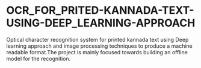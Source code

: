 # OCR_FOR_PRITED-KANNADA-TEXT-USING-DEEP_LEARNING-APPROACH
Optical character recognition system for printed kannada text using Deep learning approach and image processing techniques to produce a machine readable format.The project is mainly focused towards building an offline model for the recognition.

